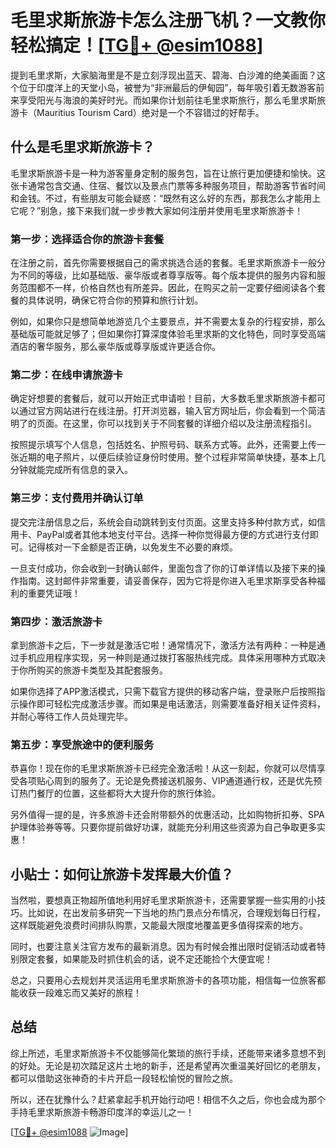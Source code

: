 # 毛里求斯旅游卡怎么注册飞机？一文教你轻松搞定！[[TG💪+ @esim1088](https://t.me/s/esim1088)]

提到毛里求斯，大家脑海里是不是立刻浮现出蓝天、碧海、白沙滩的绝美画面？这个位于印度洋上的天堂小岛，被誉为“非洲最后的伊甸园”，每年吸引着无数游客前来享受阳光与海浪的美好时光。而如果你计划前往毛里求斯旅行，那么毛里求斯旅游卡（Mauritius Tourism Card）绝对是一个不容错过的好帮手。

## 什么是毛里求斯旅游卡？

毛里求斯旅游卡是一种为游客量身定制的服务包，旨在让旅行更加便捷和愉快。这张卡通常包含交通、住宿、餐饮以及景点门票等多种服务项目，帮助游客节省时间和金钱。不过，有些朋友可能会疑惑：“既然有这么好的东西，那我怎么才能用上它呢？”别急，接下来我们就一步步教大家如何注册并使用毛里求斯旅游卡！

### 第一步：选择适合你的旅游卡套餐

在注册之前，首先你需要根据自己的需求挑选合适的套餐。毛里求斯旅游卡一般分为不同的等级，比如基础版、豪华版或者尊享版等。每个版本提供的服务内容和服务范围都不一样，价格自然也有所差异。因此，在购买之前一定要仔细阅读各个套餐的具体说明，确保它符合你的预算和旅行计划。

例如，如果你只是想简单地游览几个主要景点，并不需要太复杂的行程安排，那么基础版可能就足够了；但如果你打算深度体验毛里求斯的文化特色，同时享受高端酒店的奢华服务，那么豪华版或尊享版或许更适合你。

### 第二步：在线申请旅游卡

确定好想要的套餐后，就可以开始正式申请啦！目前，大多数毛里求斯旅游卡都可以通过官方网站进行在线注册。打开浏览器，输入官方网址后，你会看到一个简洁明了的页面。在这里，你可以找到关于不同套餐的详细介绍以及注册流程指引。

按照提示填写个人信息，包括姓名、护照号码、联系方式等。此外，还需要上传一张近期的电子照片，以便后续验证身份时使用。整个过程非常简单快捷，基本上几分钟就能完成所有信息的录入。

### 第三步：支付费用并确认订单

提交完注册信息之后，系统会自动跳转到支付页面。这里支持多种付款方式，如信用卡、PayPal或者其他本地支付平台。选择一种你觉得最方便的方式进行支付即可。记得核对一下金额是否正确，以免发生不必要的麻烦。

一旦支付成功，你会收到一封确认邮件，里面包含了你的订单详情以及接下来的操作指南。这封邮件非常重要，请妥善保存，因为它将是你进入毛里求斯享受各种福利的重要凭证哦！

### 第四步：激活旅游卡

拿到旅游卡之后，下一步就是激活它啦！通常情况下，激活方法有两种：一种是通过手机应用程序实现，另一种则是通过拨打客服热线完成。具体采用哪种方式取决于你所购买的旅游卡类型及其配套服务。

如果你选择了APP激活模式，只需下载官方提供的移动客户端，登录账户后按照指示操作即可轻松完成激活步骤。而如果是电话激活，则需要准备好相关证件资料，并耐心等待工作人员处理完毕。

### 第五步：享受旅途中的便利服务

恭喜你！现在你的毛里求斯旅游卡已经完全激活啦！从这一刻起，你就可以尽情享受各项贴心周到的服务了。无论是免费接送机服务、VIP通道通行权，还是优先预订热门餐厅的位置，这些都将大大提升你的旅行体验。

另外值得一提的是，许多旅游卡还会附带额外的优惠活动，比如购物折扣券、SPA护理体验券等等。只要你提前做好功课，就能充分利用这些资源为自己争取更多实惠！

## 小贴士：如何让旅游卡发挥最大价值？

当然啦，要想真正物超所值地利用好毛里求斯旅游卡，还需要掌握一些实用的小技巧。比如说，在出发前多研究一下当地的热门景点分布情况，合理规划每日行程，这样既能避免浪费时间排队购票，又能最大限度地覆盖更多值得探索的地方。

同时，也要注意关注官方发布的最新消息。因为有时候会推出限时促销活动或者特别限定套餐，如果能及时抓住机会的话，说不定还能捡个大便宜呢！

总之，只要用心去规划并灵活运用毛里求斯旅游卡的各项功能，相信每一位旅客都能收获一段难忘而又美好的旅程！

## 总结

综上所述，毛里求斯旅游卡不仅能够简化繁琐的旅行手续，还能带来诸多意想不到的好处。无论是初次踏足这片土地的新手，还是希望再次重温美好回忆的老朋友，都可以借助这张神奇的卡片开启一段轻松愉悦的冒险之旅。

所以，还在犹豫什么？赶紧拿起手机开始行动吧！相信不久之后，你也会成为那个手持毛里求斯旅游卡畅游印度洋的幸运儿之一！

[[TG💪+ @esim1088](https://t.me/s/esim1088) ![Image](https://i.postimg.cc/4NQfJmqS/Snipaste-2025-05-13-00-14-12.png)]